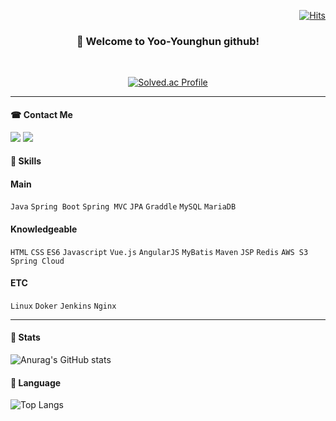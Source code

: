 <div align="right">

[![Hits](https://hits.seeyoufarm.com/api/count/incr/badge.svg?url=https%3A%2F%2Fgithub.com%2Fyyh7750%2F&count_bg=%23D0C0FF&title_bg=%23807E7E&icon=&icon_color=%23E7E7E7&title=Github&edge_flat=false)](https://hits.seeyoufarm.com)

 </div>
  
<div align="center">

### 👋 Welcome to Yoo-Younghun github!

<br>

[![Solved.ac Profile](http://mazassumnida.wtf/api/generate_badge?boj=yyh7750)](https://solved.ac/yyh7750)

</div>

<hr>

<!--
**yyh7750/yyh7750** is a ✨ _special_ ✨ repository because its `README.md` (this file) appears on your GitHub profile.

Here are some ideas to get you started:

- 🔭 I’m currently working on ...
- 🌱 I’m currently learning ...
- 👯 I’m looking to collaborate on ...
- 🤔 I’m looking for help with ...
- 💬 Ask me about ...
- 📫 How to reach me: ...
- 😄 Pronouns: ...
- ⚡ Fun fact: ...
-->

#### ☎ Contact Me
<div>
  <a href="https://mail.google.com/" target="_blank"><img src="https://img.shields.io/badge/yyh7750@gmail.com-F44336?style=flat&logo=gmail&logoColor=ffffff"/></a>
  <a href="https://linktr.ee/yyh7750/" target="_blank"><img src="https://img.shields.io/badge/LinkTree-gray?style=flat&logo=blogger&logoColor=ffffff"/></a>
</div>

#### 🤗 Skills
<div>
 
 #### Main
 `Java` `Spring Boot` `Spring MVC` `JPA` `Graddle`
 `MySQL` `MariaDB`

 #### Knowledgeable
 `HTML` `CSS` `ES6` `Javascript` `Vue.js` `AngularJS` 
 `MyBatis` `Maven` `JSP`
 `Redis` `AWS S3`
 `Spring Cloud`

 #### ETC
 `Linux` `Doker` `Jenkins` `Nginx`
</div>

<hr>

#### 🙌 Stats
![Anurag's GitHub stats](https://github-readme-stats.vercel.app/api?username=yyh7750&show_icons=true&theme=gruvbox)

#### 🙌 Language
![Top Langs](https://github-readme-stats.vercel.app/api/top-langs/?username=yyh7750&layout=compact&theme=onedark)

